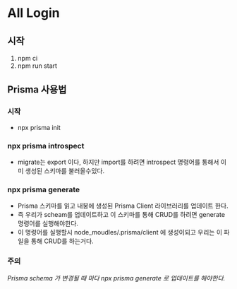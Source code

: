 # All Login

## 시작

1. npm ci
2. npm run start

## Prisma 사용법

### 시작

- npx prisma init

### npx prisma introspect

- migrate는 export 이다, 하지만 import를 하려면 introspect 명령어를 통해서 이미 생성된 스키마를 불러올수있다.

### npx prisma generate

- Prisma 스키마를 읽고 내붕에 생성된 Prisma Client 라이브러리를 업데이트 한다.
- 즉 우리가 scheam를 업데이트하고 이 스키마를 통해 CRUD를 하려면 generate 명령어를 실행해야한다.
- 이 명령어를 실행할시 node_moudles/.prisma/client 에 생성이되고 우리는 이 파일을 통해 CRUD를 하는거다.

### 주의

_Prisma schema 가 변경될 때 마다 npx prisma generate 로 업데이트를 해야한다._
